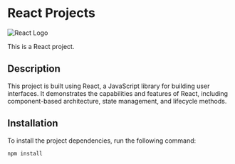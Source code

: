 # React Projects

![React Logo](https://seeklogo.com/images/R/react-logo-7B3CE81517-seeklogo.com.png)

This is a React project.

## Description

This project is built using React, a JavaScript library for building user interfaces. It demonstrates the capabilities and features of React, including component-based architecture, state management, and lifecycle methods.


## Installation

To install the project dependencies, run the following command:

```bash
npm install
